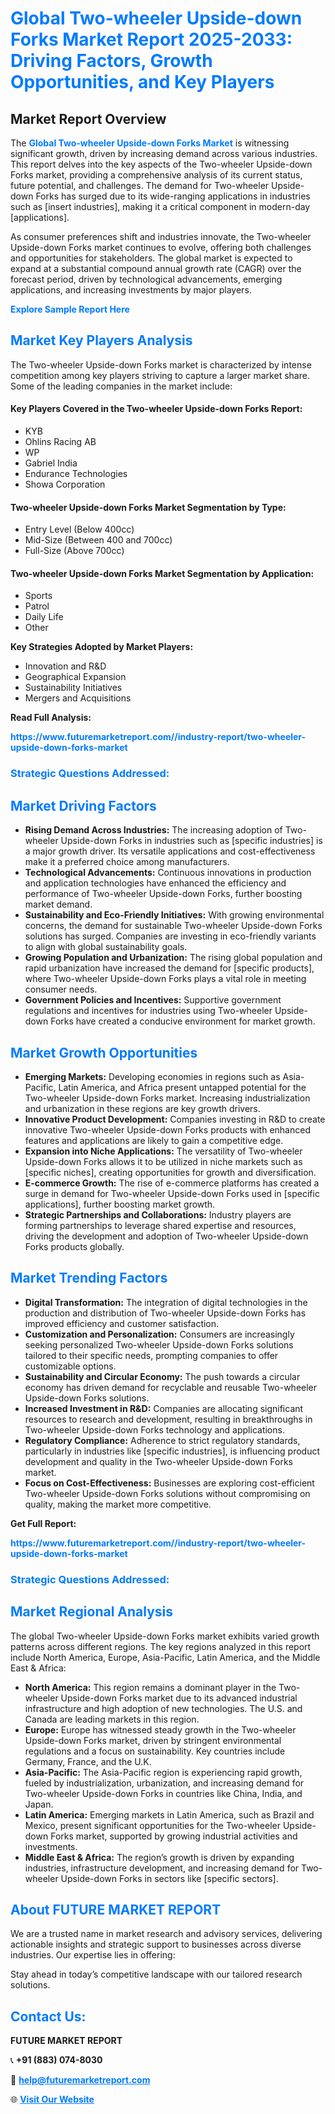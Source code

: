 <h1 style="color: #007BFF;">Global Two-wheeler Upside-down Forks Market Report 2025-2033: Driving Factors, Growth Opportunities, and Key Players</h1>

<section id="overview">
<h2>Market Report Overview</h2>
<p>The <a href="https://www.futuremarketreport.com//industry-report/two-wheeler-upside-down-forks-market" style="color: #007BFF; text-decoration: none;"><strong>Global Two-wheeler Upside-down Forks Market</strong></a> is witnessing significant growth, driven by increasing demand across various industries. This report delves into the key aspects of the Two-wheeler Upside-down Forks market, providing a comprehensive analysis of its current status, future potential, and challenges. The demand for Two-wheeler Upside-down Forks has surged due to its wide-ranging applications in industries such as [insert industries], making it a critical component in modern-day [applications].</p>
<p>As consumer preferences shift and industries innovate, the Two-wheeler Upside-down Forks market continues to evolve, offering both challenges and opportunities for stakeholders. The global market is expected to expand at a substantial compound annual growth rate (CAGR) over the forecast period, driven by technological advancements, emerging applications, and increasing investments by major players.</p>
</section>

<section id="overview">
<p><a href="https://www.futuremarketreport.com//request-sample/reportId=86498" style="color: #007BFF; text-decoration: none;"><strong>Explore Sample Report Here</strong></a></p>
</section>

<section id="key-players">
<h2 style="color: #007BFF;">Market Key Players Analysis</h2>
<p>The Two-wheeler Upside-down Forks market is characterized by intense competition among key players striving to capture a larger market share. Some of the leading companies in the market include:</p>
<h4>Key Players Covered in the Two-wheeler Upside-down Forks Report:</h4>
<ul><li>KYB</li><li>Ohlins Racing AB</li><li>WP</li><li>Gabriel India</li><li>Endurance Technologies</li><li>Showa Corporation</li></ul>
<h4>Two-wheeler Upside-down Forks Market Segmentation by Type:</h4>
<ul><li>Entry Level (Below 400cc)</li><li>Mid-Size (Between 400 and 700cc)</li><li>Full-Size (Above 700cc)</li></ul>

<h4>Two-wheeler Upside-down Forks Market Segmentation by Application:</h4>
<ul><li>Sports</li><li>Patrol</li><li>Daily Life</li><li>Other</li></ul>
<p><strong>Key Strategies Adopted by Market Players:</strong></p>
<ul>
<li>Innovation and R&D</li>
<li>Geographical Expansion</li>
<li>Sustainability Initiatives</li>
<li>Mergers and Acquisitions</li>
</ul>
</section>

<section>
<p><strong>Read Full Analysis: </strong></p><a href="https://www.futuremarketreport.com//industry-report/two-wheeler-upside-down-forks-market" style="color: #007BFF; text-decoration: none;"><strong>https://www.futuremarketreport.com//industry-report/two-wheeler-upside-down-forks-market</strong></a>
<h3 style="color: #007BFF;">Strategic Questions Addressed:</h3>
</section>

<section id="driving-factors">
<h2 style="color: #007BFF;">Market Driving Factors</h2>
<ul>
<li><strong>Rising Demand Across Industries:</strong> The increasing adoption of Two-wheeler Upside-down Forks in industries such as [specific industries] is a major growth driver. Its versatile applications and cost-effectiveness make it a preferred choice among manufacturers.</li>
<li><strong>Technological Advancements:</strong> Continuous innovations in production and application technologies have enhanced the efficiency and performance of Two-wheeler Upside-down Forks, further boosting market demand.</li>
<li><strong>Sustainability and Eco-Friendly Initiatives:</strong> With growing environmental concerns, the demand for sustainable Two-wheeler Upside-down Forks solutions has surged. Companies are investing in eco-friendly variants to align with global sustainability goals.</li>
<li><strong>Growing Population and Urbanization:</strong> The rising global population and rapid urbanization have increased the demand for [specific products], where Two-wheeler Upside-down Forks plays a vital role in meeting consumer needs.</li>
<li><strong>Government Policies and Incentives:</strong> Supportive government regulations and incentives for industries using Two-wheeler Upside-down Forks have created a conducive environment for market growth.</li>
</ul>
</section>

<section id="growth-opportunities">
<h2 style="color: #007BFF;">Market Growth Opportunities</h2>
<ul>
<li><strong>Emerging Markets:</strong> Developing economies in regions such as Asia-Pacific, Latin America, and Africa present untapped potential for the Two-wheeler Upside-down Forks market. Increasing industrialization and urbanization in these regions are key growth drivers.</li>
<li><strong>Innovative Product Development:</strong> Companies investing in R&D to create innovative Two-wheeler Upside-down Forks products with enhanced features and applications are likely to gain a competitive edge.</li>
<li><strong>Expansion into Niche Applications:</strong> The versatility of Two-wheeler Upside-down Forks allows it to be utilized in niche markets such as [specific niches], creating opportunities for growth and diversification.</li>
<li><strong>E-commerce Growth:</strong> The rise of e-commerce platforms has created a surge in demand for Two-wheeler Upside-down Forks used in [specific applications], further boosting market growth.</li>
<li><strong>Strategic Partnerships and Collaborations:</strong> Industry players are forming partnerships to leverage shared expertise and resources, driving the development and adoption of Two-wheeler Upside-down Forks products globally.</li>
</ul>
</section>

<section id="trending-factors">
<h2 style="color: #007BFF;">Market Trending Factors</h2>
<ul>
<li><strong>Digital Transformation:</strong> The integration of digital technologies in the production and distribution of Two-wheeler Upside-down Forks has improved efficiency and customer satisfaction.</li>
<li><strong>Customization and Personalization:</strong> Consumers are increasingly seeking personalized Two-wheeler Upside-down Forks solutions tailored to their specific needs, prompting companies to offer customizable options.</li>
<li><strong>Sustainability and Circular Economy:</strong> The push towards a circular economy has driven demand for recyclable and reusable Two-wheeler Upside-down Forks solutions.</li>
<li><strong>Increased Investment in R&D:</strong> Companies are allocating significant resources to research and development, resulting in breakthroughs in Two-wheeler Upside-down Forks technology and applications.</li>
<li><strong>Regulatory Compliance:</strong> Adherence to strict regulatory standards, particularly in industries like [specific industries], is influencing product development and quality in the Two-wheeler Upside-down Forks market.</li>
<li><strong>Focus on Cost-Effectiveness:</strong> Businesses are exploring cost-efficient Two-wheeler Upside-down Forks solutions without compromising on quality, making the market more competitive.</li>
</ul>
</section>

<section>
<p><strong>Get Full Report: </strong></p><a href="https://www.futuremarketreport.com//industry-report/two-wheeler-upside-down-forks-market" style="color: #007BFF; text-decoration: none;"><strong>https://www.futuremarketreport.com//industry-report/two-wheeler-upside-down-forks-market</strong></a>
<h3 style="color: #007BFF;">Strategic Questions Addressed:</h3>
</section>


<section id="regional-analysis">
<h2 style="color: #007BFF;">Market Regional Analysis</h2>
<p>The global Two-wheeler Upside-down Forks market exhibits varied growth patterns across different regions. The key regions analyzed in this report include North America, Europe, Asia-Pacific, Latin America, and the Middle East & Africa:</p>
<ul>
<li><strong>North America:</strong> This region remains a dominant player in the Two-wheeler Upside-down Forks market due to its advanced industrial infrastructure and high adoption of new technologies. The U.S. and Canada are leading markets in this region.</li>
<li><strong>Europe:</strong> Europe has witnessed steady growth in the Two-wheeler Upside-down Forks market, driven by stringent environmental regulations and a focus on sustainability. Key countries include Germany, France, and the U.K.</li>
<li><strong>Asia-Pacific:</strong> The Asia-Pacific region is experiencing rapid growth, fueled by industrialization, urbanization, and increasing demand for Two-wheeler Upside-down Forks in countries like China, India, and Japan.</li>
<li><strong>Latin America:</strong> Emerging markets in Latin America, such as Brazil and Mexico, present significant opportunities for the Two-wheeler Upside-down Forks market, supported by growing industrial activities and investments.</li>
<li><strong>Middle East & Africa:</strong> The region’s growth is driven by expanding industries, infrastructure development, and increasing demand for Two-wheeler Upside-down Forks in sectors like [specific sectors].</li>
</ul>
</section>

<footer>
<h2 style="color: #007BFF;">About FUTURE MARKET REPORT</h2>
<p>We are a trusted name in market research and advisory services, delivering actionable insights and strategic support to businesses across diverse industries. Our expertise lies in offering:</p>

<p>Stay ahead in today’s competitive landscape with our tailored research solutions.</p>

<h2 style="color: #007BFF;">Contact Us:</h2>
<p><strong>FUTURE MARKET REPORT</strong></p>
<p>📞 <strong>+91 (883) 074-8030</strong></p>
<p>📧 <strong><a href="mailto:help@futuremarketreport.com" style="color: #007BFF;">help@futuremarketreport.com</a></strong></p>
<p>🌐 <strong><a href="https://www.futuremarketreport.com/" style="color: #007BFF;">Visit Our Website</a></strong></p>
</footer>